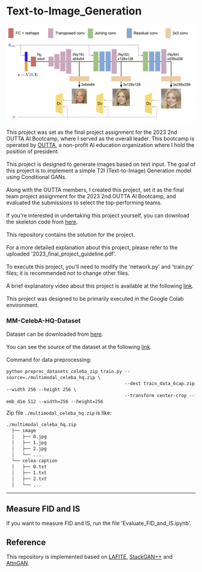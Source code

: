 # Text-to-Image_Generation
![T2 Image Model](./T2Imodel.PNG)

This project was set as the final project assignment for the 2023 2nd OUTTA AI Bootcamp, where I served as the overall leader. This bootcamp is operated by [OUTTA](https://outta.ai), a non-profit AI education organization where I hold the position of president.<br>
<br>
This project is designed to generate images based on text input. The goal of this project is to implement a simple T2I (Text-to-Image) Generation model using Conditional GANs.<br>
<br>
Along with the OUTTA members, I created this project, set it as the final team project assignment for the 2023 2nd OUTTA AI Bootcamp, and evaluated the submissions to select the top-performing teams.<br>
<br>
If you're interested in undertaking this project yourself, you can download the skeleton code from [here](https://github.com/outta-ai/2023_OUTTA_AIBootcamp_final_project).<br>
<br>
This repository contains the solution for the project.<br>
<br>
For a more detailed explanation about this project, please refer to the uploaded '2023_final_project_guideline.pdf'.<br>
<br>
To execute this project, you'll need to modify the 'network.py' and 'train.py' files; it is recommended not to change other files.<br>
<br>
A brief explanatory video about this project is available at the following [link](https://www.youtube.com/watch?v=ZQsFbdTFZjo).<br>
<br>
This project was designed to be primarily executed in the Google Colab environment.
<br>
### MM-CelebA-HQ-Dataset

Dataset can be downloaded from [here](https://drive.google.com/drive/folders/1HwCTiyUUiN71fATB56Ea8qfUEq-X8AG7?usp=sharing).<br>
<br>
You can see the source of the dataset at the following [link](https://github.com/IIGROUP/MM-CelebA-HQ-Dataset).<br>
<br>
Command for data preprocessing:

```
python preproc_datasets_celeba_zip_train.py --source=./multimodal_celeba_hq.zip \
                                            --dest train_data_6cap.zip --width 256 --height 256 \
                                            --transform center-crop --emb_dim 512 --width=256 --height=256
```

Zip file `./multimodal_celeba_hq.zip` is like:

```
./multimodal_celeba_hq.zip
  ├── image
  │   ├── 0.jpg
  │   ├── 1.jpg
  │   ├── 2.jpg
  │   └── ...
  └── celea-caption
  │   ├── 0.txt
  │   ├── 1.txt
  │   ├── 2.txt
  │   └── ...
``` 

---
## Measure FID and IS

If you want to measure FID and IS, run the file 'Evaluate_FID_and_IS.ipynb'.


## Reference 

This repository is implemented based on [LAFITE](https://github.com/drboog/Lafite), [StackGAN++](https://github.com/hanzhanggit/StackGAN-v2/tree/master) and [AttnGAN](https://github.com/taoxugit/AttnGAN/tree/master).
